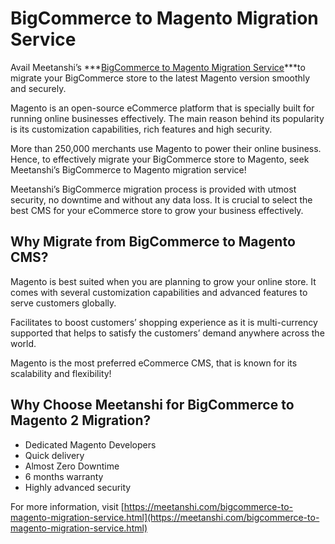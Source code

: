 # BigCommerce to Magento Migration Service

Avail Meetanshi’s ***[BigCommerce to Magento Migration Service](https://meetanshi.com/bigcommerce-to-magento-migration-service.html)***to migrate your BigCommerce store to the latest Magento version smoothly and securely.

Magento is an open-source eCommerce platform that is specially built for running online businesses effectively. The main reason behind its popularity is its customization capabilities, rich features and high security.

More than 250,000 merchants use Magento to power their online business. Hence, to effectively migrate your BigCommerce store to Magento, seek Meetanshi’s BigCommerce to Magento migration service!

Meetanshi’s BigCommerce migration process is provided with utmost security, no downtime and without any data loss. It is crucial to select the best CMS for your eCommerce store to grow your business effectively.

##  Why Migrate from BigCommerce to Magento CMS?
Magento is best suited when you are planning to grow your online store. It comes with several customization capabilities and advanced features to serve customers globally.

Facilitates to boost customers’ shopping experience as it is multi-currency supported that helps to satisfy the customers’ demand anywhere across the world.

Magento is the most preferred eCommerce CMS, that is known for its scalability and flexibility!

## Why Choose Meetanshi for BigCommerce to Magento 2 Migration?

* Dedicated Magento Developers
* Quick delivery
* Almost Zero Downtime
* 6 months warranty
* Highly advanced security

For more information, visit [https://meetanshi.com/bigcommerce-to-magento-migration-service.html](https://meetanshi.com/bigcommerce-to-magento-migration-service.html)




